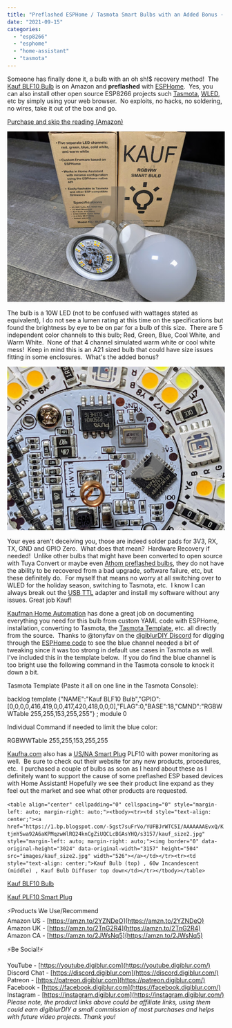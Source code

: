 ```yaml
---
title: "Preflashed ESPHome / Tasmota Smart Bulbs with an Added Bonus - Kauf BLF10"
date: "2021-09-15"
categories: 
  - "esp8266"
  - "esphome"
  - "home-assistant"
  - "tasmota"
---
```


Someone has finally done it, a bulb with an oh sh!$ recovery method!  The [Kauf BLF10 Bulb](https://geni.us/kaufbulb) is on Amazon and **preflashed** with [ESPHome](https://esphome.io/).  Yes, you can also install other open source ESP8266 projects such [Tasmota](https://tasmota.github.io/docs/), [WLED](https://kno.wled.ge/), etc by simply using your web browser.  No exploits, no hacks, no soldering, no wires, take it out of the box and go.  

<!--truncate-->

[Purchase and skip the reading (Amazon)](https://geni.us/kaufbulb)

[![](images/kauf_box2.jpg)](https://1.bp.blogspot.com/-FPFVLlbi8GY/YUFAMbSGb0I/AAAAAAAEvxA/prs2i5BoZacZMr_X_xVKm0ok9J2nmeqTACLcBGAsYHQ/s3824/kauf_box2.jpg)

The bulb is a 10W LED (not to be confused with wattages stated as equivalent), I do not see a lumen rating at this time on the specifications but found the brightness by eye to be on par for a bulb of this size.  There are 5 independent color channels to this bulb; Red, Green, Blue, Cool White, and Warm White.  None of that 4 channel simulated warm white or cool white mess!  Keep in mind this is an A21 sized bulb that could have size issues fitting in some enclosures.  What's the added bonus?  

[![](images/kauf_pads.jpg)](https://1.bp.blogspot.com/-ZwZ2elFUhMk/YUFAtAQ7myI/AAAAAAAEvxI/IU4tjHT3jgQjgfn9JJxsCu34tLrq2lrrACLcBGAsYHQ/s4032/kauf_pads.jpg)

Your eyes aren't deceiving you, those are indeed solder pads for 3V3, RX, TX, GND and GPIO Zero.  What does that mean?  Hardware Recovery if needed!  Unlike other bulbs that might have been converted to open source with Tuya Convert or maybe even [Athom preflashed bulbs](https://youtu.be/jz3T-U16RuY), they do not have the ability to be recovered from a bad upgrade, software failure, etc, but these definitely do.  For myself that means no worry at all switching over to WLED for the holiday season, switching to Tasmota, etc.  I know I can always break out the [USB TTL](https://geni.us/C35RP9) adapter and install my software without any issues. Great job Kauf!  

[Kaufman Home Automation](https://kaufha.com/products/) has done a great job on documenting everything you need for this bulb from custom YAML code with ESPHome, installation, converting to Tasmota, the [Tasmota Template](/p/smart-switch-templates.html), etc. all directly from the source.  Thanks to @tonyfav on the [digiblurDIY Discord](https://discord.digiblur.com/) for digging through the [ESPHome code](https://github.com/KaufHA/BLF10) to see the blue channel needed a bit of tweaking since it was too strong in default use cases in Tasmota as well.  I've included this in the template below.  If you do find the blue channel is too bright use the following command in the Tasmota console to knock it down a bit.   

Tasmota Template (Paste it all on one line in the Tasmota Console):

  

backlog template {"NAME":"Kauf BLF10 Bulb","GPIO":\[0,0,0,0,416,419,0,0,417,420,418,0,0,0\],"FLAG":0,"BASE":18,"CMND":"RGBWWTable 255,255,153,255,255"} ; module 0

  

Individual Command if needed to limit the blue color:

RGBWWTable 255,255,153,255,255

[Kaufha.com](https://kaufha.com/products/) also has a [US/NA Smart Plug](https://geni.us/7rlBS5) PLF10 with power monitoring as well.  Be sure to check out their website for any new products, procedures, etc.  I purchased a couple of bulbs as soon as I heard about these as I definitely want to support the cause of some preflashed ESP based devices with Home Assistant! Hopefully we see their product line expand as they feel out the market and see what other products are requested.

`<table align="center" cellpadding="0" cellspacing="0" style="margin-left: auto; margin-right: auto;"><tbody><tr><td style="text-align: center;"><a href="https://1.bp.blogspot.com/-5gst7suFrVo/YUFBJrWTC5I/AAAAAAAEvxQ/KtjmY5wa92A6aKPMqzwWlRQ24knCgZiUQCLcBGAsYHQ/s3157/kauf_size2.jpg" style="margin-left: auto; margin-right: auto;"><img border="0" data-original-height="3024" data-original-width="3157" height="504" src="images/kauf_size2.jpg" width="526"></a></td></tr><tr><td style="text-align: center;">Kauf Bulb (top) , 60w Incandescent (middle) , Kauf Bulb Diffuser top down</td></tr></tbody></table>`

  
[Kauf BLF10 Bulb](https://geni.us/kaufbulb)

[Kauf PLF10 Smart Plug](https://geni.us/7rlBS5)

  

⚡Products We Use/Recommend  
Amazon US - [https://amzn.to/2YZNDeO](https://amzn.to/2YZNDeO)  
Amazon UK - [https://amzn.to/2TnG2R4](https://amzn.to/2TnG2R4)  
Amazon CA - [https://amzn.to/2JWsNq5](https://amzn.to/2JWsNq5)  
  

⚡Be Social!⚡

YouTube - [https://youtube.digiblur.com](https://youtube.digiblur.com/)  
Discord Chat - [https://discord.digiblur.com](https://discord.digiblur.com/)  
Patreon - [https://patreon.digiblur.com](https://patreon.digiblur.com/)  
Facebook - [https://facebook.digiblur.com](https://facebook.digiblur.com/)  
Instagram - [https://instagram.digiblur.com](https://instagram.digiblur.com/)  
_Please note, the product links above could be affiliate links, using them could earn digiblurDIY a small commission of most purchases and helps with future video projects. Thank you!_
